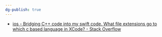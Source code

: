 ```yaml
---
dg-publish: true
---
```


- [ios - Bridging C++ code into my swift code. What file extensions go to which c based language in XCode? - Stack Overflow](https://stackoverflow.com/questions/48971931/bridging-c-code-into-my-swift-code-what-file-extensions-go-to-which-c-based-l)